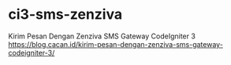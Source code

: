 # ci3-sms-zenziva
Kirim Pesan Dengan Zenziva SMS Gateway CodeIgniter 3
https://blog.cacan.id/kirim-pesan-dengan-zenziva-sms-gateway-codeigniter-3/